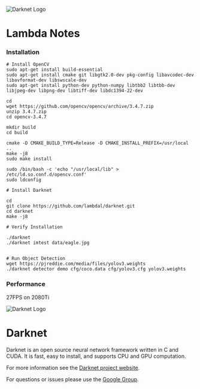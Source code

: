 ![Darknet Logo](http://pjreddie.com/media/files/darknet-black-small.png)

# Lambda Notes

### Installation

```
# Install OpenCV
sudo apt-get install build-essential
sudo apt-get install cmake git libgtk2.0-dev pkg-config libavcodec-dev libavformat-dev libswscale-dev
sudo apt-get install python-dev python-numpy libtbb2 libtbb-dev libjpeg-dev libpng-dev libtiff-dev libdc1394-22-dev

cd
wget https://github.com/opencv/opencv/archive/3.4.7.zip
unzip 3.4.7.zip
cd opencv-3.4.7

mkdir build
cd build

cmake -D CMAKE_BUILD_TYPE=Release -D CMAKE_INSTALL_PREFIX=/usr/local ..
make -j8
sudo make install

sudo /bin/bash -c 'echo "/usr/local/lib" > /etc/ld.so.conf.d/opencv.conf'
sudo ldconfig

# Install Darknet

cd
git clone https://github.com/lambdal/darknet.git
cd darknet
make -j8

# Verify Installation

./darknet
./darknet imtest data/eagle.jpg


# Run Object Detection
wget https://pjreddie.com/media/files/yolov3.weights
./darknet detector demo cfg/coco.data cfg/yolov3.cfg yolov3.weights
```

### Performance

27FPS on 2080Ti



![Darknet Logo](http://pjreddie.com/media/files/darknet-black-small.png)

# Darknet #
Darknet is an open source neural network framework written in C and CUDA. It is fast, easy to install, and supports CPU and GPU computation.

For more information see the [Darknet project website](http://pjreddie.com/darknet).

For questions or issues please use the [Google Group](https://groups.google.com/forum/#!forum/darknet).
